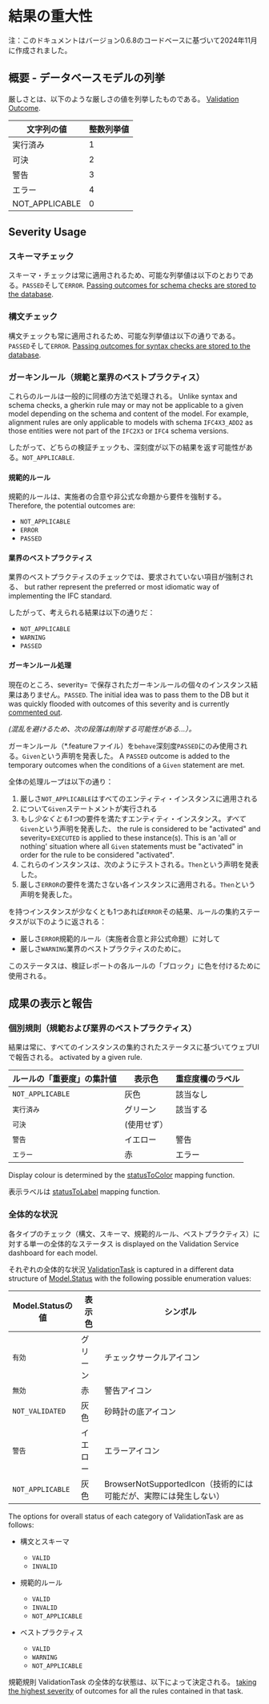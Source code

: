 # 結果の重大性

注：このドキュメントはバージョン0.6.8のコードベースに基づいて2024年11月に作成されました。

## 概要 - データベースモデルの列挙

厳しさとは、以下のような厳しさの値を列挙したものである。
[Validation Outcome](https://github.com/buildingSMART/ifc-validation-data-model/blob/main/models.py#L978).

| 文字列の値 | 整数列挙値 |
|----------------|---------------------------|
| 実行済み | 1 |
| 可決 | 2 |
| 警告 | 3 |
| エラー | 4 |
| NOT_APPLICABLE | 0 |

## Severity Usage

### スキーマチェック

スキーマ・チェックは常に適用されるため、可能な列挙値は以下のとおりである。`PASSED`そして`ERROR`.
[Passing outcomes for schema checks are stored to the database](https://github.com/buildingSMART/validate/blob/8f04bcc6d1f400240485a33b2c81e2f7d0edbeab/backend/apps/ifc_validation/tasks.py#L607).

### 構文チェック

構文チェックも常に適用されるため、可能な列挙値は以下の通りである。`PASSED`そして`ERROR`.
[Passing outcomes for syntax checks are stored to the database](https://github.com/buildingSMART/validate/blob/8f04bcc6d1f400240485a33b2c81e2f7d0edbeab/backend/apps/ifc_validation/tasks.py#L607).

### ガーキンルール（規範と業界のベストプラクティス）

これらのルールは一般的に同様の方法で処理される。
Unlike syntax and schema checks, a gherkin rule may or may not be applicable to a given model depending on the schema
and content of the model.
For example, alignment rules are only applicable to models with schema `IFC4X3_ADD2` as those entities were not part of
the
`IFC2X3` or `IFC4` schema versions.

したがって、どちらの検証チェックも、深刻度が以下の結果を返す可能性がある。`NOT_APPLICABLE`.

#### 規範的ルール

規範的ルールは、実施者の合意や非公式な命題から要件を強制する。
Therefore, the potential outcomes are:

- `NOT_APPLICABLE`
- `ERROR`
- `PASSED`

#### 業界のベストプラクティス

業界のベストプラクティスのチェックでは、要求されていない項目が強制される、
but rather represent the preferred or most idiomatic way of implementing the IFC standard.

したがって、考えられる結果は以下の通りだ：

- `NOT_APPLICABLE`
- `WARNING`
- `PASSED`

#### ガーキンルール処理

現在のところ、severity= で保存されたガーキンルールの個々のインスタンス結果はありません。`PASSED`.
The initial idea was to pass them to the DB but it was quickly flooded with outcomes of this severity
and is currently [commented out](https://github.com/buildingSMART/ifc-gherkin-rules/blob/b363041433f252fc1b9e043ee3aac0bd6fcfad3d/features/steps/validation_handling.py#L254-L268).

_(混乱を避けるため、次の段落は削除する可能性がある...）。_

ガーキンルール（*.featureファイル）を`behave`深刻度`PASSED`にのみ使用される。`Given`という声明を発表した。
A `PASSED` outcome is added to the temporary outcomes when the conditions of a `Given` statement are met.

全体の処理ループは以下の通り：

1. 厳しさ`NOT_APPLICABLE`はすべてのエンティティ・インスタンスに適用される
2. について`Given`ステートメントが実行される
3. もし*少なくとも1つ*の要件を満たすエンティティ・インスタンス。*すべて* `Given`という声明を発表した、
   the rule is considered to be "activated" and severity=`EXECUTED` is applied to these instance(s).
   This is an 'all or nothing' situation where all `Given` statements must be "activated" in order for the rule
   to be considered "activated".
4. これらのインスタンスは、次のようにテストされる。`Then`という声明を発表した。
5. 厳しさ`ERROR`の要件を満たさない各インスタンスに適用される。`Then`という声明を発表した。

を持つインスタンスが少なくとも1つあれば`ERROR`その結果、ルールの集約ステータスが以下のように返される：

- 厳しさ`ERROR`規範的ルール（実施者合意と非公式命題）に対して
- 厳しさ`WARNING`業界のベストプラクティスのために。

このステータスは、検証レポートの各ルールの「ブロック」に色を付けるために使用される。

## 成果の表示と報告

### 個別規則（規範および業界のベストプラクティス）

結果は常に、すべてのインスタンスの集約されたステータスに基づいてウェブUIで報告される。
activated by a given rule.

| ルールの「重要度」の集計値 | 表示色 | 重症度欄のラベル |
|-------------------------------------------|----------------|-------------------------------------|
| `NOT_APPLICABLE` | 灰色 | 該当なし |
| `実行済み` | グリーン | 該当する |
| `可決` | (使用せず） |  |
| `警告` | イエロー | 警告 |
| `エラー` | 赤 | エラー |

Display colour is determined by the
[statusToColor](https://github.com/buildingSMART/validate/blob/development/frontend/src/mappings.js#L1)
mapping function.

表示ラベルは 
[statusToLabel](https://github.com/buildingSMART/validate/blob/development/frontend/src/mappings.js#L10)
mapping function.

### 全体的な状況

各タイプのチェック（構文、スキーマ、規範的ルール、ベストプラクティス）に対する単一の全体的なステータス
is displayed on the Validation Service dashboard for each model.

それぞれの全体的な状況
[ValidationTask](https://github.com/buildingSMART/ifc-validation-data-model/blob/main/models.py#L778)
is captured in a different data structure of
[Model.Status](https://github.com/buildingSMART/ifc-validation-data-model/blob/main/models.py#L324)
with the following possible enumeration values:

| Model.Statusの値 | 表示色 | シンボル |
|-------------------------|----------------|------------------------------------------------------------------------------|
| `有効` | グリーン | チェックサークルアイコン |
| `無効` | 赤 | 警告アイコン |
| `NOT_VALIDATED` | 灰色 | 砂時計の底アイコン |
| `警告` | イエロー | エラーアイコン |
| `NOT_APPLICABLE` | 灰色 | BrowserNotSupportedIcon（技術的には可能だが、実際には発生しない） |

The options for overall status of each category of ValidationTask are as follows:

- 構文とスキーマ
  - `VALID`
  - `INVALID`

- 規範的ルール
  - `VALID`
  - `INVALID`
  - `NOT_APPLICABLE`

- ベストプラクティス
  - `VALID`
  - `WARNING`
  - `NOT_APPLICABLE`

規範規則 ValidationTask の全体的な状態は、以下によって決定される。
[taking the highest severity](https://github.com/buildingSMART/ifc-validation-data-model/blob/f32164ab762fc695690d380e12e87c815b641912/models.py#L948)
of outcomes for all the rules contained in that task.

